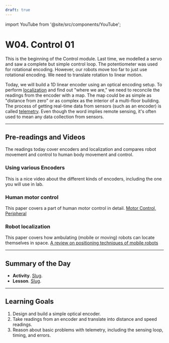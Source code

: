 ```yaml
---
draft: true
---
```


import YouTube from '@site/src/components/YouTube';


# W04. Control 01
This is the beginning of the Control module. Last time, we modelled a servo and saw a complete but simple control loop. The potentiometer was used for rotational encoding. However, our robots move too far to just use rotational encoding. We need to translate rotation to linear motion. 

Today, we will build a 1D linear encoder using an optical encoding setup. To perform [localization](https://en.wikipedia.org/wiki/Robot_navigation) and find out "where we are," we need to reconcile the readings from the encoder with a map. The map could be as simple as "distance from zero" or as complex as the interior of a multi-floor building. The process of getting real-time data from sensors (such as an encoder) is called [telemetry](https://docs.wpilib.org/en/stable/docs/software/telemetry/telemetry.html). Even though the word implies remote sensing, it's often used to mean any data collection from sensors.

---
## Pre-readings and Videos
The readings today cover encoders and localization and compares robot movement and control to human body movement and control.

### Using various Encoders
<YouTube id="dMBrR4gDi3s" />
This is a nice video about the different kinds of encoders, including the one you will use in lab.

### Human motor control
This paper covers a part of human motor control in detail. [Motor Control, Peripheral
](https://www.sciencedirect.com/science/article/pii/B0122268709008133)

### Robot localization
This paper covers how ambulating (mobile or moving) robots can locate themselves in space. [A review on positioning techniques of mobile robots
](https://www.extrica.com/article/23893)

---
## Summary of the Day

- **Activity**. [Slug](/teaching/activities/LINK.md).
- **Lesson**. [Slug](/teaching/lessons/LINK.md).

---
## Learning Goals
1. Design and build a simple optical encoder.
2. Take readings from an encoder and translate into distance and speed readings.
3. Reason about basic problems with telemetry, including the sensing loop, timing, and errors.